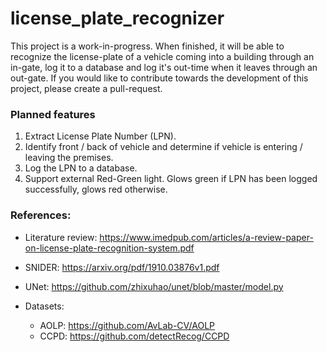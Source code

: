 # license_plate_recognizer

This project is a work-in-progress. When finished, it will be able to recognize the license-plate of a vehicle coming into a building through an in-gate, log it to a database and log it's out-time when it leaves through an out-gate. If you would like to contribute towards the development of this project, please create a pull-request.


### Planned features

1. Extract License Plate Number (LPN).
2. Identify front / back of vehicle and determine if vehicle is entering / leaving the premises.
3. Log the LPN to a database.
4. Support external Red-Green light. Glows green if LPN has been logged successfully, glows red otherwise.



### References:

- Literature review: https://www.imedpub.com/articles/a-review-paper-on-license-plate-recognition-system.pdf

- SNIDER: https://arxiv.org/pdf/1910.03876v1.pdf

- UNet: https://github.com/zhixuhao/unet/blob/master/model.py

- Datasets:
    - AOLP: https://github.com/AvLab-CV/AOLP
    - CCPD: https://github.com/detectRecog/CCPD
